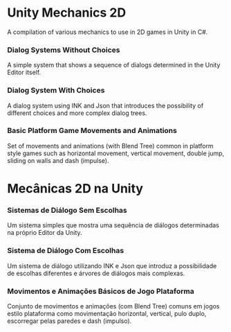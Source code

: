 # Unity Mechanics 2D
A compilation of various mechanics to use in 2D games in Unity in C#.

### Dialog Systems Without Choices

A simple system that shows a sequence of dialogs determined in the Unity Editor itself.

### Dialog System With Choices

A dialog system using INK and Json that introduces the possibility of different choices and more complex dialog trees.

### Basic Platform Game Movements and Animations

Set of movements and animations (with Blend Tree) common in platform style games such as horizontal movement, vertical movement, double jump, sliding on walls and dash (impulse).

# Mecânicas 2D na Unity

### Sistemas de Diálogo Sem Escolhas

Um sistema simples que mostra uma sequência de diálogos determinadas na próprio Editor da Unity.

### Sistema de Diálogo Com Escolhas

Um sistema de diálogo utilizando INK e Json que introduz a possibilidade de escolhas diferentes e árvores de diálogos mais complexas.

### Movimentos e Animações Básicos de Jogo Plataforma

Conjunto de movimentos e animações (com Blend Tree) comuns em jogos estilo plataforma como movimentação horizontal, vertical, pulo duplo, escorregar pelas paredes e dash (impulso).
